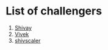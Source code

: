 # List of challengers
1. [Shivay](https://github.com/shivaylamba)
2. [Vivek](https://github.com/ReckyVivek)
3. [shivscaler](http://github.com/shivscaler)

